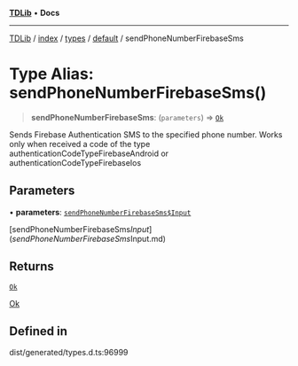 [**TDLib**](../../../../../../README.md) • **Docs**

***

[TDLib](../../../../../../modules.md) / [index](../../../../../README.md) / [types](../../../README.md) / [default](../README.md) / sendPhoneNumberFirebaseSms

# Type Alias: sendPhoneNumberFirebaseSms()

> **sendPhoneNumberFirebaseSms**: (`parameters`) => [`Ok`](Ok-1.md)

Sends Firebase Authentication SMS to the specified phone number. Works only when received a code of the type authenticationCodeTypeFirebaseAndroid or authenticationCodeTypeFirebaseIos

## Parameters

• **parameters**: [`sendPhoneNumberFirebaseSms$Input`](sendPhoneNumberFirebaseSms$Input.md)

[sendPhoneNumberFirebaseSms$Input](sendPhoneNumberFirebaseSms$Input.md)

## Returns

[`Ok`](Ok-1.md)

[Ok](Ok-1.md)

## Defined in

dist/generated/types.d.ts:96999
